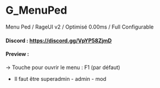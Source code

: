 # G_MenuPed
Menu Ped / RageUI v2 / Optimisé 0.00ms / Full Configurable

#### Discord : https://discord.gg/VpYP58ZjmD

#### Preview : 

-> Touche pour ouvrir le menu : F1 (par défaut)
- Il faut être superadmin - admin - mod
